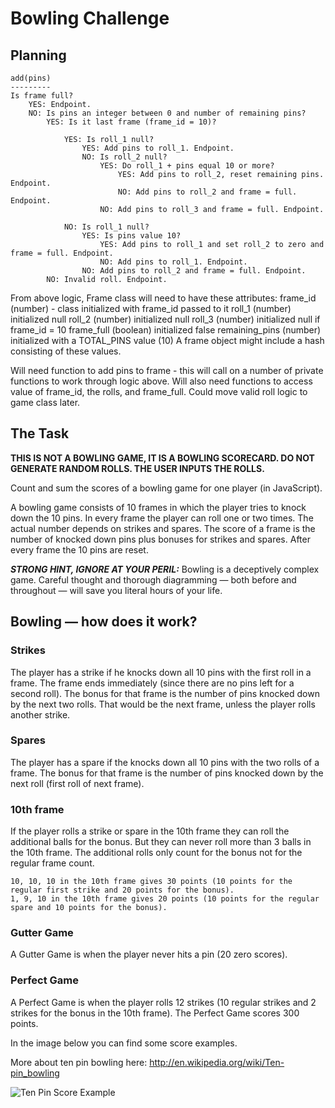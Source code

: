 
Bowling Challenge
=================

## Planning
```
add(pins)
--------- 
Is frame full?
    YES: Endpoint.
    NO: Is pins an integer between 0 and number of remaining pins?
        YES: Is it last frame (frame_id = 10)?

            YES: Is roll_1 null?
                YES: Add pins to roll_1. Endpoint.
                NO: Is roll_2 null?
                    YES: Do roll_1 + pins equal 10 or more?
                        YES: Add pins to roll_2, reset remaining pins. Endpoint.
                        NO: Add pins to roll_2 and frame = full. Endpoint.
                    NO: Add pins to roll_3 and frame = full. Endpoint.
                
            NO: Is roll_1 null?
                YES: Is pins value 10?
                    YES: Add pins to roll_1 and set roll_2 to zero and frame = full. Endpoint.
                    NO: Add pins to roll_1. Endpoint.
                NO: Add pins to roll_2 and frame = full. Endpoint.
        NO: Invalid roll. Endpoint.
```

From above logic, Frame class will need to have these attributes:
frame_id (number) - class initialized with frame_id passed to it
roll_1 (number) initialized null
roll_2 (number) initialized null
roll_3 (number) initialized null if frame_id = 10
frame_full (boolean) initialized false
remaining_pins (number) initialized with a TOTAL_PINS value (10)
A frame object might include a hash consisting of these values.

Will need function to add pins to frame - this will call on a number of private functions to work through logic above.
Will also need functions to access value of frame_id, the rolls, and frame_full.
Could move valid roll logic to game class later.

## The Task

**THIS IS NOT A BOWLING GAME, IT IS A BOWLING SCORECARD. DO NOT GENERATE RANDOM ROLLS. THE USER INPUTS THE ROLLS.**

Count and sum the scores of a bowling game for one player (in JavaScript).

A bowling game consists of 10 frames in which the player tries to knock down the 10 pins. In every frame the player can roll one or two times. The actual number depends on strikes and spares. The score of a frame is the number of knocked down pins plus bonuses for strikes and spares. After every frame the 10 pins are reset.

___STRONG HINT, IGNORE AT YOUR PERIL:___ Bowling is a deceptively complex game. Careful thought and thorough diagramming — both before and throughout — will save you literal hours of your life.

## Bowling — how does it work?

### Strikes

The player has a strike if he knocks down all 10 pins with the first roll in a frame. The frame ends immediately (since there are no pins left for a second roll). The bonus for that frame is the number of pins knocked down by the next two rolls. That would be the next frame, unless the player rolls another strike.

### Spares

The player has a spare if the knocks down all 10 pins with the two rolls of a frame. The bonus for that frame is the number of pins knocked down by the next roll (first roll of next frame).

### 10th frame

If the player rolls a strike or spare in the 10th frame they can roll the additional balls for the bonus. But they can never roll more than 3 balls in the 10th frame. The additional rolls only count for the bonus not for the regular frame count.

    10, 10, 10 in the 10th frame gives 30 points (10 points for the regular first strike and 20 points for the bonus).
    1, 9, 10 in the 10th frame gives 20 points (10 points for the regular spare and 10 points for the bonus).

### Gutter Game

A Gutter Game is when the player never hits a pin (20 zero scores).

### Perfect Game

A Perfect Game is when the player rolls 12 strikes (10 regular strikes and 2 strikes for the bonus in the 10th frame). The Perfect Game scores 300 points.

In the image below you can find some score examples.

More about ten pin bowling here: http://en.wikipedia.org/wiki/Ten-pin_bowling

![Ten Pin Score Example](images/example_ten_pin_scoring.png)
